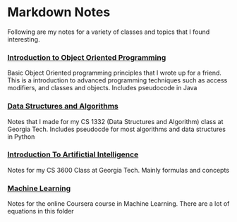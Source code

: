 # Markdown Notes

Following are my notes for a variety of classes and topics that I found interesting.

### [Introduction to Object Oriented Programming](https://github.com/rzhade3/MarkdownNotes/tree/master/IntroductionToOOP)
Basic Object Oriented programming principles that I wrote up for a friend. This is a introduction to advanced programming techniques such as access modifiers, and classes and objects. Includes pseudocode in Java

### [Data Structures and Algorithms](https://github.com/rzhade3/MarkdownNotes/tree/master/DataStructuresAndAlgorithms)
Notes that I made for my CS 1332 (Data Structures and Algorithm) class at Georgia Tech. Includes pseudocde for most algorithms and data structures in Python

### [Introduction To Artifictial Intelligence](https://github.com/rzhade3/MarkdownNotes/tree/master/IntroToAI)
Notes for my CS 3600 Class at Georgia Tech. Mainly formulas and concepts

### [Machine Learning](https://github.com/rzhade3/MarkdownNotes/tree/master/MachineLearning)
Notes for the online Coursera course in Machine Learning. There are a lot of equations in this folder
